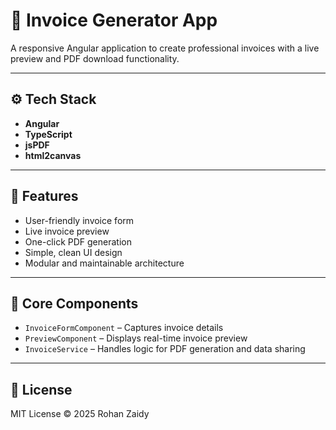 # 🧾 Invoice Generator App

A responsive Angular application to create professional invoices with a live preview and PDF download functionality.

---

## ⚙️ Tech Stack

- **Angular**
- **TypeScript**
- **jsPDF**
- **html2canvas**

---

## 🎯 Features

- User-friendly invoice form
- Live invoice preview
- One-click PDF generation
- Simple, clean UI design
- Modular and maintainable architecture

---

## 📁 Core Components

- `InvoiceFormComponent` – Captures invoice details
- `PreviewComponent` – Displays real-time invoice preview
- `InvoiceService` – Handles logic for PDF generation and data sharing

---

## 📌 License

MIT License © 2025 Rohan Zaidy

